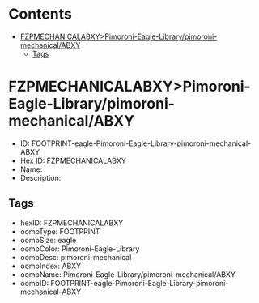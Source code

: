 



Contents
========

* [FZPMECHANICALABXY>Pimoroni-Eagle-Library/pimoroni-mechanical/ABXY](#fzpmechanicalabxypimoroni-eagle-librarypimoroni-mechanicalabxy)
	* [Tags](#tags)

# FZPMECHANICALABXY>Pimoroni-Eagle-Library/pimoroni-mechanical/ABXY

- ID: FOOTPRINT-eagle-Pimoroni-Eagle-Library-pimoroni-mechanical-ABXY
- Hex ID: FZPMECHANICALABXY
- Name: 
- Description: 

## Tags

- hexID: FZPMECHANICALABXY
- oompType: FOOTPRINT
- oompSize: eagle
- oompColor: Pimoroni-Eagle-Library
- oompDesc: pimoroni-mechanical
- oompIndex: ABXY
- oompName: Pimoroni-Eagle-Library/pimoroni-mechanical/ABXY
- oompID: FOOTPRINT-eagle-Pimoroni-Eagle-Library-pimoroni-mechanical-ABXY
